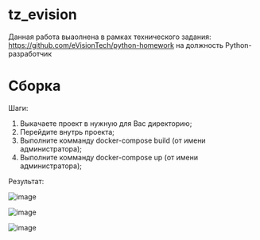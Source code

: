 # tz_evision
Данная работа выаолнена в рамках технического задания: https://github.com/eVisionTech/python-homework на должность Python-разработчик

# Сборка
Шаги:
1. Выкачаете проект в нужную для Вас директорию;
2. Перейдите внутрь проекта;
3. Выполните комманду docker-compose build (от имени администратора);
4. Выполните комманду docker-compose up (от имени администратора);

Результат:

![image](https://user-images.githubusercontent.com/46351111/196702679-901dd447-795e-4ae9-b689-9811a1df335f.png)

![image](https://user-images.githubusercontent.com/46351111/196702842-d3f2384a-b8c1-4af0-b168-0ff301d484bf.png)

![image](https://user-images.githubusercontent.com/46351111/196703018-83d0587f-aef9-44a7-8d24-f8802dc9cf6a.png)

